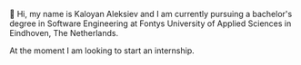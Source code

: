 👋 Hi, my name is Kaloyan Aleksiev and I am currently pursuing a bachelor's degree in Software Engineering at Fontys University of Applied Sciences in Eindhoven, The Netherlands.

At the moment I am looking to start an internship.
